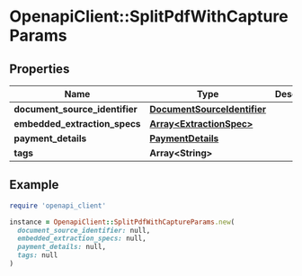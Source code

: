 # OpenapiClient::SplitPdfWithCaptureParams

## Properties

| Name | Type | Description | Notes |
| ---- | ---- | ----------- | ----- |
| **document_source_identifier** | [**DocumentSourceIdentifier**](DocumentSourceIdentifier.md) |  |  |
| **embedded_extraction_specs** | [**Array&lt;ExtractionSpec&gt;**](ExtractionSpec.md) |  |  |
| **payment_details** | [**PaymentDetails**](PaymentDetails.md) |  | [optional] |
| **tags** | **Array&lt;String&gt;** |  | [optional] |

## Example

```ruby
require 'openapi_client'

instance = OpenapiClient::SplitPdfWithCaptureParams.new(
  document_source_identifier: null,
  embedded_extraction_specs: null,
  payment_details: null,
  tags: null
)
```

